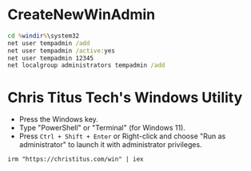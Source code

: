 # CreateNewWinAdmin

```cmd
cd %windir%\system32
net user tempadmin /add
net user tempadmin /active:yes
net user tempadmin 12345
net localgroup administrators tempadmin /add
```

# Chris Titus Tech's Windows Utility
-   Press the Windows key.
-   Type "PowerShell" or "Terminal" (for Windows 11).
-   Press `Ctrl + Shift + Enter` or Right-click and choose "Run as administrator" to launch it with administrator privileges.

```
irm "https://christitus.com/win" | iex
```